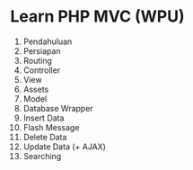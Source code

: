 # Learn PHP MVC (WPU)

1. Pendahuluan
2. Persiapan
3. Routing
4. Controller
5. View
6. Assets
7. Model
8. Database Wrapper
9. Insert Data
10. Flash Message
11. Delete Data
12. Update Data (+ AJAX)
13. Searching